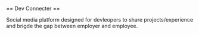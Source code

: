 == Dev Connecter == 

Social media platform designed for devleopers to share projects/experience and brigde the gap between employer and employee.

